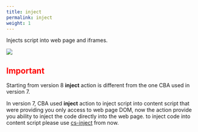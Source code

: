 ```yaml
---
title: inject
permalink: inject
weight: 1
---
```


Injects script into web page and iframes. 

![](/images/inject_site.jpg)

<h2 style="color: red;">Important</h2>

Starting from version 8 **inject** action is different from the one CBA used in version 7.

In version 7, CBA used **inject** action to inject script into content script that were providing you only access to web page DOM, now the action provide you ability to inject the code directly into the web page. to inject code into content script please use [cs-inject](/inject-cs) from now.